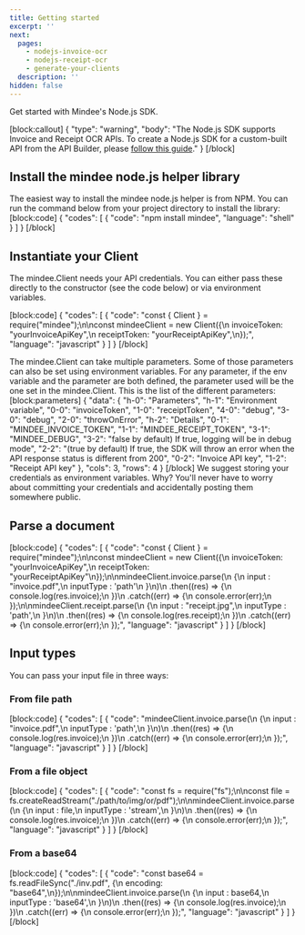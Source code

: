 ```yaml
---
title: Getting started
excerpt: ''
next:
  pages:
    - nodejs-invoice-ocr
    - nodejs-receipt-ocr
    - generate-your-clients
  description: ''
hidden: false
---
```

Get started with Mindee's Node.js SDK.


[block:callout]
{
  "type": "warning",
  "body": "The Node.js SDK supports Invoice and Receipt OCR APIs. To create a Node.js SDK for a custom-built API from the API Builder, please [follow this guide](doc:generate-your-clients)."
}
[/block]
## Install the mindee node.js helper library
 

The easiest way to install the mindee node.js helper is from NPM. You can run the command below from your project directory to install the library:
[block:code]
{
  "codes": [
    {
      "code": "npm install mindee",
      "language": "shell"
    }
  ]
}
[/block]
 

## Instantiate your Client
 

The mindee.Client needs your API credentials. You can either pass these directly to the constructor (see the code below) or via environment variables.

[block:code]
{
  "codes": [
    {
      "code": "const { Client } = require(\"mindee\");\n\nconst mindeeClient = new Client({\n  invoiceToken: \"yourInvoiceApiKey\",\n  receiptToken: \"yourReceiptApiKey\",\n});",
      "language": "javascript"
    }
  ]
}
[/block]
 

The mindee.Client can take multiple parameters. Some of those parameters can also be set using environment variables. For any parameter, if the env variable and the parameter are both defined, the parameter used will be the one set in the mindee.Client. This is the list of the different parameters:
[block:parameters]
{
  "data": {
    "h-0": "Parameters",
    "h-1": "Environment variable",
    "0-0": "invoiceToken",
    "1-0": "receiptToken",
    "4-0": "debug",
    "3-0": "debug",
    "2-0": "throwOnError",
    "h-2": "Details",
    "0-1": "MINDEE_INVOICE_TOKEN",
    "1-1": "MINDEE_RECEIPT_TOKEN",
    "3-1": "MINDEE_DEBUG",
    "3-2": "false by default) If true, logging will be in debug mode",
    "2-2": "(true by default) If true, the SDK will throw an error when the API response status is different from 200",
    "0-2": "Invoice API key",
    "1-2": "Receipt API key"
  },
  "cols": 3,
  "rows": 4
}
[/block]
We suggest storing your credentials as environment variables. Why? You'll never have to worry about committing your credentials and accidentally posting them somewhere public.

## Parse a document
[block:code]
{
  "codes": [
    {
      "code": "const { Client } = require(\"mindee\");\n\nconst mindeeClient = new Client({\n  invoiceToken: \"yourInvoiceApiKey\",\n  receiptToken: \"yourReceiptApiKey\"\n});\n\nmindeeClient.invoice.parse(\n    {\n        input : \"invoice.pdf\",\n        inputType : 'path'\n    }\n)\n    .then((res) => {\n        console.log(res.invoice);\n    })\n    .catch((err) => {\n        console.error(err);\n    });\n\nmindeeClient.receipt.parse(\n    {\n        input : \"receipt.jpg\",\n        inputType : 'path',\n    }\n)\n    .then((res) => {\n        console.log(res.receipt);\n    })\n    .catch((err) => {\n        console.error(err);\n    });",
      "language": "javascript"
    }
  ]
}
[/block]
## Input types

You can pass your input file in three ways:

### From file path

[block:code]
{
  "codes": [
    {
      "code": "mindeeClient.invoice.parse(\n    {\n        input : \"invoice.pdf\",\n        inputType : 'path',\n    }\n)\n    .then((res) => {\n        console.log(res.invoice);\n    })\n    .catch((err) => {\n        console.error(err);\n    });",
      "language": "javascript"
    }
  ]
}
[/block]
### From a file object

[block:code]
{
  "codes": [
    {
      "code": "const fs = require(\"fs\");\n\nconst file = fs.createReadStream(\"./path/to/img/or/pdf\");\n\nmindeeClient.invoice.parse(\n    {\n        input : file,\n        inputType : 'stream',\n    }\n)\n    .then((res) => {\n        console.log(res.invoice);\n    })\n    .catch((err) => {\n        console.error(err);\n    });",
      "language": "javascript"
    }
  ]
}
[/block]
### From a base64
[block:code]
{
  "codes": [
    {
      "code": "const base64 = fs.readFileSync(\"./inv.pdf\", {\n  encoding: \"base64\",\n});\n\nmindeeClient.invoice.parse(\n    {\n        input : base64,\n        inputType : 'base64',\n    }\n)\n    .then((res) => {\n        console.log(res.invoice);\n    })\n    .catch((err) => {\n        console.error(err);\n    });",
      "language": "javascript"
    }
  ]
}
[/block]
